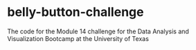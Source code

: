 # belly-button-challenge
The code for the Module 14 challenge for the Data Analysis and Visualization Bootcamp at the University of Texas
